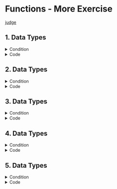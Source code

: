 # Functions - More Exercise

[judge](https://judge.softuni.org/Contests/1729/Functions-More-Exercises)

## 1. Data Types

<details><summary>Condition</summary>

Write a function that, depending on the **first line of the input**, 
reads one of the following strings: **"int"**, **"real"**, or **"string"**.

* If the data type is an int, multiply the number by 2.
* If the data type is real, multiply the number by 1.5 and format the result to the second decimal point.
* If the data type is a string, surround the input with "$".
  Print the result on the console.

Example

| Input            | Output  |
|------------------|---------|
| int</br>5        | 10      |
| real</br>2       | 3.00    |
| string</br>hello | $hello$ |

</details>
<details> <summary>Code</summary>

```Python
command = input()
num = input()

if command == "int":
    result = int(num) * 2
elif command == "real":
    result = f"{float(num) * 1.5:.2f}"
elif command == "string":
    result = f"${num}$"

print(result)
```
task solution by kumchovalcho
```Python
command = input()
to_process = input()


def calculate(command, calculation):
    result = ""
    if command == "int":
        result = f"{int(calculation) * 2:.0f}"
    elif command == "real":
        result = f"{float(calculation) * 1.5:.2f}"
    elif command == "string":
        result = "$" + calculation + "$"
    return result


print(calculate(command, to_process))
```
task solution by Ceo
```Python
def calc(arg1, arg2):
    if arg1 == "int":
        result = float(arg2) * 2
        return f"{result:.0f}"

    elif arg1 == "real":
        result = float(arg2) * 1.5
        return f"{result:.2f}"

    elif arg1 == "string":
        return f"${arg2}$"
```

print(calc(command, number))

</details>

## 2. Data Types

<details><summary>Condition</summary>


Example

| Input | Output |
|-------|--------|
|       |        |
|       |        |
|       |        |

</details>
<details> <summary>Code</summary>

```Python

```

</details>

## 3. Data Types

<details><summary>Condition</summary>


Example

| Input | Output |
|-------|--------|
|       |        |
|       |        |
|       |        |

</details>
<details> <summary>Code</summary>

```Python

```

</details>

## 4. Data Types

<details><summary>Condition</summary>


Example

| Input | Output |
|-------|--------|
|       |        |
|       |        |
|       |        |

</details>
<details> <summary>Code</summary>

```Python

```

</details>

## 5. Data Types

<details><summary>Condition</summary>


Example

| Input | Output |
|-------|--------|
|       |        |
|       |        |
|       |        |

</details>
<details> <summary>Code</summary>

```Python

```

</details>